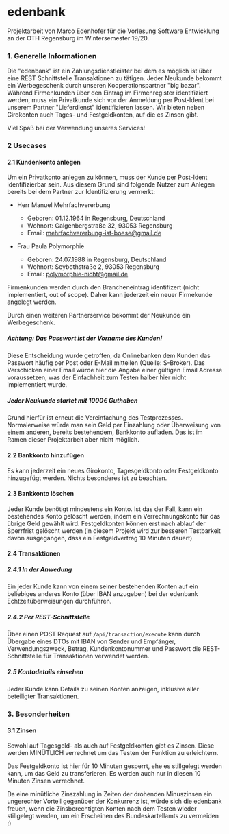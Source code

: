 # edenbank
Projektarbeit von Marco Edenhofer für die Vorlesung Software Entwicklung an der OTH Regensburg im 
Wintersemester 19/20. 

### 1. Generelle Informationen

Die "edenbank" ist ein Zahlungsdienstleister bei dem es möglich ist über eine REST 
Schnittstelle Transaktionen zu tätigen. Jeder Neukunde bekommt ein Werbegeschenk 
durch unseren Kooperationspartner "big bazar". Während Firmenkunden über den
Eintrag im Firmenregister identifiziert werden, muss ein Privatkunde sich vor
der Anmeldung per Post-Ident bei unserem Partner "Lieferdienst" identifizieren 
lassen. Wir bieten neben Girokonten auch Tages- und Festgeldkonten, auf die es 
Zinsen gibt.

Viel Spaß bei der Verwendung unseres Services!

### 2 Usecases
#### 2.1 Kundenkonto anlegen
Um ein Privatkonto anlegen zu können, muss der Kunde per Post-Ident 
identifizierbar sein. Aus diesem Grund sind folgende Nutzer zum Anlegen bereits
bei dem Partner zur Identifizierung vermerkt:

- Herr Manuel Mehrfachvererbung
  - Geboren: 01.12.1964 in Regensburg, Deutschland
  - Wohnort: Galgenbergstraße 32, 93053 Regensburg
  - Email: mehrfachvererbung-ist-boese@gmail.de

- Frau Paula Polymorphie
  - Geboren: 24.07.1988 in Regensburg, Deutschland
  - Wohnort: Seybothstraße 2, 93053 Regensburg 
  - Email: polymorphie-nicht@gmail.de
  
Firmenkunden werden durch den Brancheneintrag identifizert 
(nicht implementiert, out of scope). Daher kann jederzeit ein neuer Firmekunde 
angelegt werden.

Durch einen weiteren Partnerservice bekommt der Neukunde ein Werbegeschenk.

##### Achtung: Das Passwort ist der Vorname des Kunden!

Diese Entscheidung wurde getroffen, da Onlinebanken dem Kunden das Passwort
häufig per Post oder E-Mail mitteilen (Quelle: S-Broker). Das Verschicken einer Email würde
hier die Angabe einer gültigen Email Adresse voraussetzen, was der Einfachheit zum
Testen halber hier nicht implementiert wurde.

##### Jeder Neukunde startet mit 1000€ Guthaben
 
Grund hierfür ist erneut die Vereinfachung des Testprozesses.
Normalerweise würde man sein Geld per Einzahlung oder Überweisung von einem anderen,
bereits bestehendem, Bankkonto aufladen. Das ist im Ramen dieser Projektarbeit aber 
nicht möglich.

#### 2.2 Bankkonto hinzufügen
Es kann jederzeit ein neues Girokonto, Tagesgeldkonto oder Festgeldkonto 
hinzugefügt werden. Nichts besonderes ist zu beachten.

#### 2.3 Bankkonto löschen
Jeder Kunde benötigt mindestens ein Konto. Ist das der Fall, kann ein bestehendes
Konto gelöscht werden, indem ein Verrechnungskonto für das übrige Geld gewählt wird.
Festgeldkonten können erst nach ablauf der Sperrfrist gelöscht werden (in diesem 
Projekt wird zur besseren Testbarkeit davon ausgegangen, dass ein 
Festgeldvertrag 10 Minuten dauert)

#### 2.4 Transaktionen
##### 2.4.1 In der Anwedung

Ein jeder Kunde kann von einem seiner bestehenden Konten auf ein beliebiges anderes
Konto (über IBAN anzugeben) bei der edenbank Echtzeitüberweisungen durchführen.

##### 2.4.2 Per REST-Schnittstelle

Über einen POST Request auf `/api/transaction/execute` kann durch Übergabe eines
DTOs mit IBAN von Sender und Empfänger, Verwendungszweck, Betrag, Kundenkontonummer
und Passwort die REST-Schnittstelle für Transaktionen verwendet werden.

##### 2.5 Kontodetails einsehen
Jeder Kunde kann Details zu seinen Konten anzeigen, inklusive aller beteiligter
Transaktionen.

### 3. Besonderheiten

#### 3.1 Zinsen
Sowohl auf Tagesgeld- als auch auf Festgeldkonten gibt es Zinsen. Diese werden 
MINÜTLICH verrechnet um das Testen der Funktion zu erleichtern. 

Das Festgeldkonto ist hier für 10 Minuten gesperrt, ehe es stillgelegt werden kann,
um das Geld zu transferieren. Es werden auch nur in diesen 10 Minuten Zinsen 
verrechnet.

Da eine minütliche Zinszahlung in Zeiten der drohenden Minuszinsen ein
ungerechter Vorteil gegenüber der Konkurrenz ist, würde sich die edenbank freuen,
wenn die Zinsberechtigten Konten nach dem Testen wieder stillgelegt
werden, um ein Erscheinen des Bundeskartellamts zu vermeiden ;)
